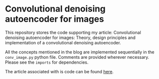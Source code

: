 # Convolutional denoising autoencoder for images
This repository stores the code supporting my article: Convolutional denoising autoencoder for images: Theory, design principles and implementation of a convolutional denoising autoencoder.

All the concepts mentioned in the blog are implemented sequentially in the `conv_image.py` python file. Comments are provided wherever necessary. Please see the `imports` for dependencies.

The article associated with is code can be found [here](https://srinjaypaul.github.io/Convolutional_autoencoders_for_images/).
